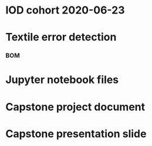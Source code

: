 # IOD cohort 2020-06-23
# Textile error detection

### BOM ###

# Jupyter notebook files
# Capstone project document
# Capstone presentation slide
